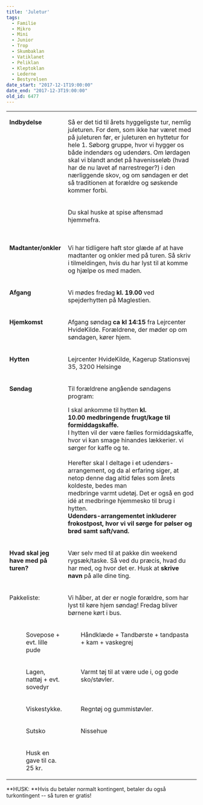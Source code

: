 ```yaml
---
title: 'Juletur'
tags:
  - Familie
  - Mikro
  - Mini
  - Junior
  - Trop
  - Skumbaklan
  - Vatiklanet
  - Peliklan
  - Kleptoklan
  - Lederne
  - Bestyrelsen
date_start: "2017-12-1T19:00:00"
date_end: "2017-12-3T19:00:00"
old_id: 6477
---
```

<table cellspacing="0" cellpadding="0" border="0"><tbody><tr><td colspan="2" width="158" valign="top">

**Indbydelse**

</td><td colspan="3" width="546" valign="top"><p class="BodyText21">Så er det tid til årets hyggeligste tur, nemlig juleturen. For dem, som ikke har været med på juleturen før, er juleturen en hyttetur for hele 1. Søborg gruppe, hvor vi hygger os både indendørs og udendørs. Om lørdagen skal vi blandt andet på havenisseløb (hvad har de nu lavet af narrestreger?) i den nærliggende skov, og om søndagen er det så traditionen at forældre og søskende kommer forbi.</p></td></tr><tr><td colspan="2" width="158" valign="top">

**&nbsp;**

&nbsp;

</td><td colspan="3" width="546" valign="top">

Du skal huske at spise aftensmad hjemmefra.

</td></tr><tr><td colspan="2" width="158" valign="top">

**Madtanter/onkler**

</td><td colspan="3" width="546" valign="top">

Vi har tidligere haft stor glæde af at have madtanter og onkler med på turen. Så skriv i tilmeldingen, hvis du har lyst til at komme og hjælpe os med maden.

</td></tr><tr><td colspan="2" width="158" valign="top">

**Afgang**

</td><td colspan="3" width="546" valign="top">

Vi mødes fredag&nbsp;**kl. 19.00**&nbsp;ved spejderhytten på Maglestien.

</td></tr><tr><td colspan="2" width="158" valign="top">

**Hjemkomst**

</td><td colspan="3" width="546" valign="top">

Afgang søndag&nbsp;**ca kl 14:15** fra Lejrcenter HvideKilde. Forældrene, der møder op om søndagen, kører hjem.

</td></tr><tr><td colspan="2" width="158" valign="top">

**Hytten**

</td><td colspan="3" width="546" valign="top">

Lejrcenter HvideKilde,&nbsp;Kagerup Stationsvej 35, 3200 Helsinge

</td></tr><tr><td colspan="2" width="158" valign="top">

**Søndag**

</td><td colspan="3" width="546" valign="top"><p class="BodyText21">Til forældrene angående søndagens program:</p>

I skal ankomme til hytten&nbsp;**kl. 10.00**&nbsp;**medbringende frugt/kage til formiddagskaffe.**<br />I hytten vil der være fælles formiddagskaffe, hvor vi kan smage hinandes lækkerier. vi sørger for kaffe og te.<br /><br />Herefter skal I deltage i et udendørs-arrangement, og da al erfaring siger, at netop denne dag altid føles som årets koldeste, bedes man medbringe&nbsp;varmt&nbsp;udetøj. Det er også en god idé at medbringe hjemmesko til brug i hytten.&nbsp;<br />**Udendørs-arrangementet inkluderer frokostpost, hvor vi vil sørge for pølser og brød samt saft/vand. &nbsp;**

</td></tr><tr><td colspan="2" width="158" valign="top">

**Hvad skal jeg have med på turen?**

</td><td colspan="3" width="546" valign="top">

Vær selv med til at pakke din weekend rygsæk/taske. Så ved du præcis, hvad du har med, og hvor det er. Husk at&nbsp;**skrive navn**&nbsp;på alle dine ting.

</td></tr><tr><td colspan="2" width="158" valign="top">

Pakkeliste:

</td><td colspan="3" width="546" valign="top">

Vi håber, at der er nogle forældre, som har lyst til køre hjem søndag! Fredag bliver børnene kørt i bus.

</td></tr><tr><td width="28" valign="top">

&nbsp;

</td><td colspan="2" width="210" valign="top">

Sovepose + evt. lille pude

</td><td width="28" valign="top">

&nbsp;

</td><td width="438" valign="top">

Håndklæde + Tandbørste + tandpasta + kam + vaskegrej

</td></tr><tr><td width="28" valign="top">

&nbsp;

</td><td colspan="2" width="210" valign="top">

Lagen, nattøj + evt. sovedyr

</td><td width="28" valign="top">

&nbsp;

</td><td width="438" valign="top">

Varmt tøj til at være ude i, og gode sko/støvler.

</td></tr><tr><td width="28" valign="top">

&nbsp;

</td><td colspan="2" width="210" valign="top">

Viskestykke.

</td><td width="28" valign="top">

&nbsp;

</td><td width="438" valign="top">

Regntøj og gummistøvler.

</td></tr><tr><td width="28" valign="top">

&nbsp;

</td><td colspan="2" width="210" valign="top">

Sutsko

</td><td width="28" valign="top">

&nbsp;

</td><td width="438" valign="top">

Nissehue

</td></tr><tr><td width="28" valign="top">

&nbsp;

</td><td colspan="2" width="210" valign="top">

Husk en gave til ca. 25 kr.

</td></tr></tbody></table>

**HUSK:&nbsp;**Hvis du betaler normalt kontingent, betaler du også turkontingent -- så turen er gratis!